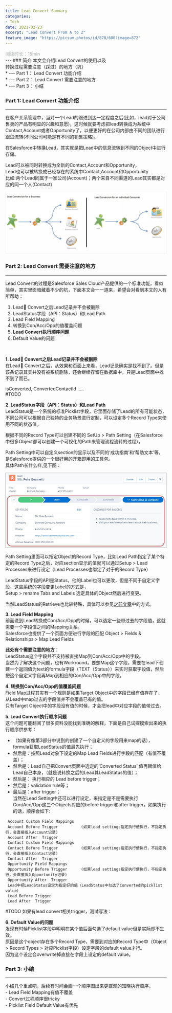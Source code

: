 ```yaml
---
title: Lead Convert Summary
categories:
- Tech 
date: 2021-02-23
excerpt: "Lead Convert From A to Z"
feature_image: "https://picsum.photos/id/870/600?image=872"
---
```

<div id="阅读时长15min" style="color:rgb(168,173,172)">阅读时长：15min</div>
---
### 简介
本文会介绍Lead Convert的使用以及<br/>
转换过程需要注意（踩过）的地方（坑）<br/>
* --- Part 1： Lead Convert 功能介绍<br/>
* --- Part 2： Lead Convert 需要注意的地方<br/>
* --- Part 3： 小结<br/>


### Part 1: Lead Convert 功能介绍
<hr/>
在客户关系管理中，当对一个Lead的跟进到达一定程度之后(比如，lead对于公司售卖的产品有明显的兴趣和意愿)，这时候就要考虑把lead转换成为系统中Contact,Account或者Opportunity了，以便更好的在公司内部由不同的团队进行跟进流转(不同公司可能是有不同的销售策略)。<br/>

在Salesforce中转换Lead，其实就是把Lead中的信息流转到不同的Object中进行存储。<br/>

Lead可以被同时转换成为全新的Contact,Account和Opportunity，<br/>
Lead也可以被转换成已经存在的系统中Contact,Account和Opportunity<br/>
比如:两个Lead同属于一家公司(Account)；两个来自不同渠道的Lead其实都是对应的同一个人(Contact)<br/>

![leadConvert](/assets/leadConvertSummary/leadConvert.png "leadConvert")

### Part 2: Lead Convert 需要注意的地方
<hr/>
Lead Convert的过程是Salesforce Sales Cloud产品提供的一个标准功能，看似简单，其实里面暗藏着不少的坑，下面本文会一一道来，希望会对看到本文的人有所帮助：<br/>

1. Lead Convert之后Lead记录并不会被删除
2. LeadStatus字段（API：Status）和Lead Path 
3. Lead Field Mapping
4. 转换到Con/Acc/Opp的值覆盖问题
5. **Lead Convert执行顺序问题**
6. Default Value的问题
<br/>

**1. Lead Convert之后Lead记录并不会被删除** <br/>
  在Lead Convert之后，从效果和页面上来看，Lead记录确实是找不到了。但是该条记录其实并没有被系统删除，还会继续存留在数据库中，只是Lead页面中找不到了而已。<br/>

  isConverted, ConvertedContactId .....<br/>
  #TODO

**2. LeadStatus字段（API：Status）和Lead Path** <br/>
  LeadStatus是一个系统的标准Picklist字段，它里面存储了Lead的所有可能状态，不同公司可以根据自己独特的业务场景进行定制，可以设定多个Record Type来使用不同的状态值。<br/>

  根据不同的Record Type可以创建不同的 SetUp > Path Setting（在Salesforce中很多Object都可以创建一个可视化的Path来管理流程流转的过程）。<br/>
  
  Path Setting中可以自定义section的显示以及不同的‘成功指南’和‘帮助文本’等，是Salesforce提供的一个很好用的开箱即用的工具包。<br/>
  具体Path长什么样,见下图：<br/>

  ![leadPath](/assets/leadConvertSummary/leadPath.jpeg "leadPath")

  Path Setting里面可以指定Object的Record Type，比如Lead Path指定了某个特定的Record Type之后，对应section显示的值就可以通过Setup > Lead Processes来进行设定（Lead Processes也绑定了对于的Record Type）<br/>
  
  LeadStatus字段的API是Status，他的Label也可以更改，但是不同于自定义字段，这些系统的字段变更Label的方式是，<br/>
  Setup > rename Tabs and Labels 选定具体的Object然后进行变更。<br/>

  当然LeadStatus的Retrieve也比较特殊，具体可以参见[之前文章](https://nicheblog.github.io/tech/2020/11/16/using_package_xml/)中的方式。<br/>

**3. Lead Field Mapping** <br/>
  前面说到Lead转换成Con/Acc/Opp的时候，可以选定一些带过去的字段值，这就需要一个字段值之间的Mapping关系。<br/>Salesforce也提供了一个页面方便进行字段的匹配 Object > Fields & Relationships > Map Lead Fields <br/>

  **此处有个需要注意的地方**： <br/>
  LeadStatus这个字段并不支持被直接Map到Con/Acc/Opp中的字段。<br/>
  当然为了解决这个问题，也有Workround，要想Map这个字段，需要在lead下创建一个返回值为text的formula字段（TEXT（Status））来实时获取字段值，然后把这个自定义字段再Map到相应的Con/Acc/Opp中的字段。<br/>
  
**4. 转换到Con/Acc/Opp的值覆盖问题** <br/>
  Field Map过程其实有一个规则是如果Target Object中的字段已经有值存在了，从Lead中map过去的字段值并不会覆盖已有的值。<br/>
  只有Target Object中的字段没有值的时候，才会把lead中对应字段的值带过去。<br/>


**5. Lead Convert执行顺序问题** <br/>
  这个问题可能翻阅了很多资料没能找到准确的解释，下面是自己试探摸索出来的执行顺序供参考： <br/>
  - （如果有像第3部分中说到的创建了一个自定义的字段用来map的话），
  formula获取LeadStatus的值最先执行；<br/>
  - 然后是：按照Lead对象下设定的Map Lead Fields进行字段的匹配（有值不覆盖）；<br/>
  - 然后是：Lead自己把Convert页面中选定的‘Converted Status’ 值再赋值给Lead自己本身，（就是说转换之后的Lead其LeadStatus的值）；<br/>
  - 然后是： 执行相应的 Lead before trigger；<br/>
  - 然后是：validation rule等；<br/>
  - 最后是：after trigger；<br/>
  当然在Lead Setting中还可以进行设定，来指定是不是需要执行Con/Acc/Opp这三个Objects对应的before trigger和after trigger。如果执行的话，顺序会如下: <br/>

  ```
   Account Custom Field Mappings
   Account Before Trigger          (如果lead settings指定执行便执行，不指定执行，会直接插入Account记录)
   Account After  Trigger
   Contact Custom Field Mappings
   Contact Before Trigger          (如果lead settings指定执行便执行，不指定执行，会直接插入Contact记录)
   Contact After  Trigger
   Opportunity Field Mappings
   Opportunity Before Trigger      (如果lead settings指定执行便执行，不指定执行，会直接插入Opportunity记录)
   Opportunity After  Trigger     
   Lead中把LeadStatus设定为指定好的值（LeadStatus中勾选了Converted的picklist value）    
   Lead Before Trigger
   Lead After  Trigger             
  ```
   
   #TODO 如果有lead convert相关trigger，测试写法：

**6. Default Value的问题** <br/>
  发现有时候Picklist字段中明明在某个值后面勾选了default value但是实际却不生效。<br/>
  原因是这个object存在多个Record Type，需要到对应的Record Type中（Object > Record Types > 对应Picklist字段）设定字段的default value才行。<br/>
  因为这个设定会overwrite掉直接在字段上设定的default value。


### Part 3: 小结
  <hr/>
  小结几个重点吧，后续有时间会画一个顺序图出来更直观的知晓执行顺序，<br/>
     - Lead Field Mapping有值不覆盖<br/>
     - Convert过程顺序很tricky<br/>
     - Picklist Field Default Value有优先<br/>